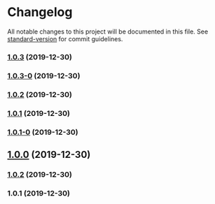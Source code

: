 # Changelog

All notable changes to this project will be documented in this file. See [standard-version](https://github.com/conventional-changelog/standard-version) for commit guidelines.

### [1.0.3](https://github.com/HeiLiu/gitHook/compare/v1.0.3-0...v1.0.3) (2019-12-30)

### [1.0.3-0](https://github.com/HeiLiu/gitHook/compare/v1.0.1-0...v1.0.3-0) (2019-12-30)

### [1.0.2](https://github.com/HeiLiu/gitHook/compare/v1.0.1-0...v1.0.2) (2019-12-30)

### [1.0.1](https://github.com/HeiLiu/gitHook/compare/v1.0.1-0...v1.0.1) (2019-12-30)

### [1.0.1-0](https://github.com/HeiLiu/gitHook/compare/v1.0.0...v1.0.1-0) (2019-12-30)

## [1.0.0](https://github.com/HeiLiu/gitHook/compare/v1.0.2...v1.0.0) (2019-12-30)

### [1.0.2](https://github.com/HeiLiu/gitHook/compare/v1.0.1...v1.0.2) (2019-12-30)

### 1.0.1 (2019-12-30)
